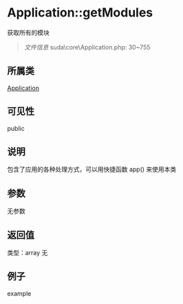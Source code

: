 # Application::getModules
获取所有的模块
> *文件信息* suda\core\Application.php: 30~755
## 所属类 

[Application](../Application.md)

## 可见性

  public  
## 说明


包含了应用的各种处理方式，可以用快捷函数 app() 来使用本类


## 参数

无参数

## 返回值
类型：array
无

## 例子

example